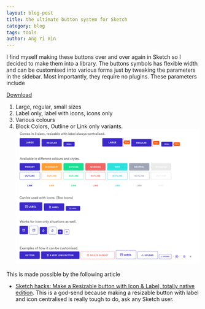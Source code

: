 ```yaml
---
layout: blog-post
title: the ultimate button system for Sketch
category: blog
tags: tools
author: Ang Yi Xin
---
```


I find myself making these buttons over and over again in Sketch so I decided to make them into a library.
The buttons symbols has flexible width and can be customised into various forms just by tweaking the parameters in the sidebar. Most importantly, they require no plugins. These parameters include

[Download](/files/buttonsystem.sketch)
1. Large, regular, small sizes
2. Label only, label with icons, icons only
3. Various colours
4. Block Colors, Outline or Link only variants.
![The Ultimate Button System](/img/blog/buttonsystem.png)

This is made possible by the following article
- [Sketch hacks: Make a Resizable button with Icon & Label, totally native edition](https://medium.com/sketch-app-sources/sketch-hacks-make-a-resizable-button-with-icon-label-totally-native-edition-6a1ff5b48e0e). This is a god-send because making a resizable button with label and icon centralised is really tough to do, ask any Sketch user.
